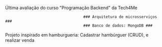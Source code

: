 Última avaliação do curso "Programação Backend" da Tech4Me

                                       ### Arquitetura de microsserviços ###
                                       ### Banco de dados: MongoDB ###

Projeto inspirado em hamburgueria: Cadastrar hambúrguer (CRUD), e realizar venda  
